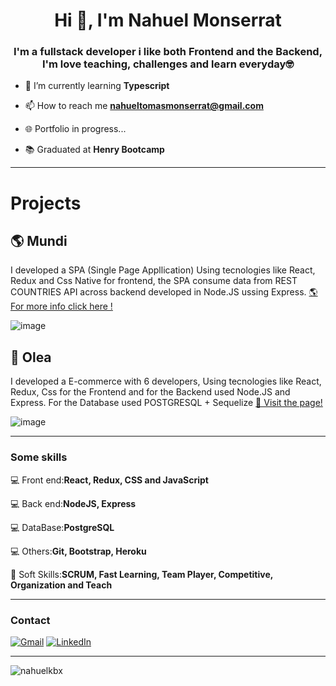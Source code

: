 <h1 align="center">Hi 👋, I'm Nahuel Monserrat</h1>
<h3 align="center">I'm a fullstack developer i like both Frontend and the Backend,  I'm love teaching, challenges and learn everyday🤓</h3>



- 🌱 I’m currently learning **Typescript**

- 📫 How to reach me **nahueltomasmonserrat@gmail.com**

- 🌐 Portfolio in progress...

- 📚  Graduated at **Henry Bootcamp**


---
<h1 aling="center"> Projects </h1>
<h2 aling="left"> 🌎 Mundi </h2>
<p>I developed a SPA (Single Page Appllication) Using tecnologies like React, Redux and Css Native for frontend, the SPA consume data from REST COUNTRIES API across backend developed in Node.JS ussing Express.
<a href='https://github.com/nahuelkbx/Mundi'> 🌎 For more info click here !</a>
</p>

![image](https://user-images.githubusercontent.com/73723295/137527482-15f33056-fac5-4fc8-bd02-72a7a5d964bf.png)

<h2 aling="left"> 🍂 Olea </h2>
<p>I developed a E-commerce with 6 developers, Using tecnologies like React, Redux, Css for the Frontend and for the Backend used Node.JS and Express. For the Database used POSTGRESQL + Sequelize
<a href='https://somosolea.vercel.app/'> 🌱 Visit the page! </a>
</p>

![image](https://user-images.githubusercontent.com/73723295/138529591-e6795c04-469f-4136-9da2-1e0848fc3f54.png)


---

<h3 align="left">Some skills</h3>

💻 Front end:**React, Redux, CSS and JavaScript** 

💻 Back end:**NodeJS, Express** 

💻 DataBase:**PostgreSQL**

💻 Others:**Git, Bootstrap, Heroku**

🤝 Soft Skills:**SCRUM, Fast Learning, Team Player, Competitive, Organization and Teach**

---

<h3 align="left">Contact</h3>

[![Gmail](https://img.shields.io/badge/-GMAIL-D14836?style=for-the-badge&logo=gmail&logoColor=white)](mailto:nahueltomasmonserrat@gmail.com)
[![LinkedIn](https://img.shields.io/badge/-LINKEDIN-0077B5?style=for-the-badge&logo=linkedin&logoColor=white)](https://www.linkedin.com/in/https://www.linkedin.com/in/nahuelmonserrat//)

---


<p><img align="center" src="https://github-readme-streak-stats.herokuapp.com/?user=nahuelkbx&" alt="nahuelkbx" /></p>





